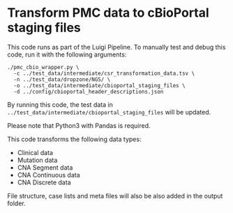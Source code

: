 # Transform PMC data to cBioPortal staging files

This code runs as part of the Luigi Pipeline. To manually test and debug this code, run it with the following arguments:
```
./pmc_cbio_wrapper.py \
  -c ../test_data/intermediate/csr_transformation_data.tsv \
  -n ../test_data/dropzone/NGS/ \
  -o ../test_data/intermediate/cbioportal_staging_files \
  -d ../config/cbioportal_header_descriptions.json
```

By running this code, the test data in `../test_data/intermediate/cbioportal_staging_files` will be updated.

Please note that Python3 with Pandas is required.

This code transforms the following data types:
- Clinical data 
- Mutation data
- CNA Segment data
- CNA Continuous data
- CNA Discrete data

File structure, case lists and meta files will also be also added in the output folder.

